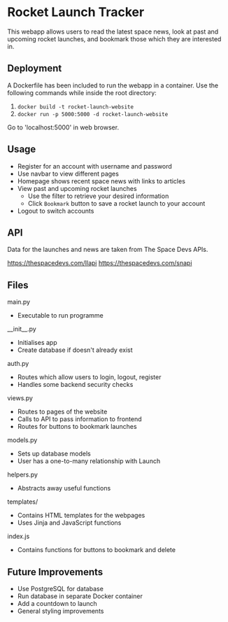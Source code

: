 # Rocket Launch Tracker

This webapp allows users to read the latest space news, look at past and upcoming rocket launches, and bookmark those which they are interested in.

## Deployment

A Dockerfile has been included to run the webapp in a container. Use the following commands while inside the root directory:

1. `docker build -t rocket-launch-website`
2. `docker run -p 5000:5000 -d rocket-launch-website`

Go to 'localhost:5000' in web browser.

## Usage 

* Register for an account with username and password
* Use navbar to view different pages 
* Homepage shows recent space news with links to articles
* View past and upcoming rocket launches
    - Use the filter to retrieve your desired information 
    - Click `Bookmark` button to save a rocket launch to your account 
* Logout to switch accounts 

## API

Data for the launches and news are taken from The Space Devs APIs.

https://thespacedevs.com/llapi
https://thespacedevs.com/snapi

## Files

main.py
* Executable to run programme

\_\_init\_\_.py
* Initialises app 
* Create database if doesn't already exist

auth.py
* Routes which allow users to login, logout, register
* Handles some backend security checks 

views.py
* Routes to pages of the website 
* Calls to API to pass information to frontend
* Routes for buttons to bookmark launches

models.py
* Sets up database models 
* User has a one-to-many relationship with Launch

helpers.py
* Abstracts away useful functions 

templates/
* Contains HTML templates for the webpages
* Uses Jinja and JavaScript functions

index.js
* Contains functions for buttons to bookmark and delete

## Future Improvements

* Use PostgreSQL for database
* Run database in separate Docker container 
* Add a countdown to launch
* General styling improvements 

